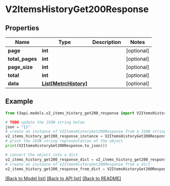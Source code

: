 # V2ItemsHistoryGet200Response


## Properties

Name | Type | Description | Notes
------------ | ------------- | ------------- | -------------
**page** | **int** |  | [optional] 
**total_pages** | **int** |  | [optional] 
**page_size** | **int** |  | [optional] 
**total** | **int** |  | [optional] 
**data** | [**List[MetrcHistory]**](MetrcHistory.md) |  | [optional] 

## Example

```python
from t3api.models.v2_items_history_get200_response import V2ItemsHistoryGet200Response

# TODO update the JSON string below
json = "{}"
# create an instance of V2ItemsHistoryGet200Response from a JSON string
v2_items_history_get200_response_instance = V2ItemsHistoryGet200Response.from_json(json)
# print the JSON string representation of the object
print(V2ItemsHistoryGet200Response.to_json())

# convert the object into a dict
v2_items_history_get200_response_dict = v2_items_history_get200_response_instance.to_dict()
# create an instance of V2ItemsHistoryGet200Response from a dict
v2_items_history_get200_response_from_dict = V2ItemsHistoryGet200Response.from_dict(v2_items_history_get200_response_dict)
```
[[Back to Model list]](../README.md#documentation-for-models) [[Back to API list]](../README.md#documentation-for-api-endpoints) [[Back to README]](../README.md)


